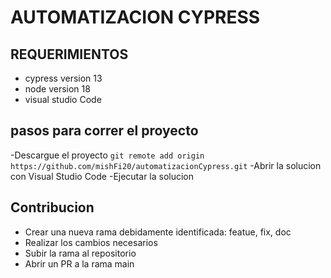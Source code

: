 # AUTOMATIZACION CYPRESS
## REQUERIMIENTOS
- cypress version 13
- node version 18 
- visual studio Code 

## pasos para correr el proyecto
-Descargue el proyecto `git remote add origin https://github.com/mishFi20/automatizacionCypress.git`
-Abrir la solucion con Visual Studio Code 
-Ejecutar la solucion


## Contribucion
- Crear una nueva rama debidamente identificada: featue, fix, doc
- Realizar los cambios necesarios
- Subir la rama al repositorio
- Abrir un PR a la rama main